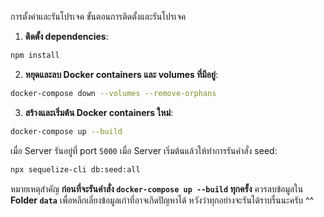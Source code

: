 การตั้งค่าและรันโปรเจค
ขั้นตอนการติดตั้งและรันโปรเจค
1. **ติดตั้ง dependencies**:
```bash
npm install
```
2. **หยุดและลบ Docker containers และ volumes ที่มีอยู่**:
```bash
docker-compose down --volumes --remove-orphans
```
3. **สร้างและเริ่มต้น Docker containers ใหม่**:
```bash
docker-compose up --build
```
เมื่อ Server รันอยู่ที่ port `5000`
เมื่อ Server เริ่มต้นแล้วให้ทำการรันคำสั่ง seed:
```bash
npx sequelize-cli db:seed:all
```
หมายเหตุสำคัญ
**ก่อนที่จะรันคำสั่ง `docker-compose up --build` ทุกครั้ง** ควรลบข้อมูลใน **Folder `data`** เพื่อหลีกเลี่ยงข้อมูลเก่าที่อาจเกิดปัญหาได้
หวังว่าทุกอย่างจะรันได้ราบรื่นนะครับ ^^